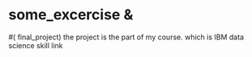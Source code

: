 # some_excercise &
#( final_project)
the project is the part of my course. which is IBM data science skill link
